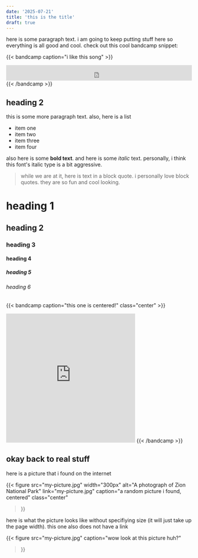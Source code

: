 ```yaml
---
date: '2025-07-21'
title: 'this is the title'
draft: true
---
```


here is some paragraph text. i am going to keep putting stuff here so everything is all good and cool. check out this cool bandcamp snippet:

{{< bandcamp caption="i like this song" >}}
<iframe style="border: 0; width: 100%; height: 42px;" src="https://bandcamp.com/EmbeddedPlayer/album=1076351671/size=small/bgcol=333333/linkcol=ffffff/transparent=true/" seamless><a href="https://vulfpeck.bandcamp.com/album/clarity-of-cal">Clarity of Cal by Vulfpeck</a></iframe>
{{< /bandcamp >}}

## heading 2

this is some more paragraph text. also, here is a list

- item one
- item two
- item three
- item four

also here is some **bold text**. and here is some *italic* text. personally, i think this font's italic type is a bit aggressive.

> while we are at it, here is text in a block quote. i personally love block quotes. they are so fun and cool looking.

# heading 1
## heading 2
### heading 3
#### heading 4
##### heading 5
###### heading 6

{{< bandcamp caption="this one is centered!" class="center" >}}
<iframe style="margin: 0 auto; border: 0; width: 350px; height: 350px;" src="https://bandcamp.com/EmbeddedPlayer/album=1076351671/size=large/bgcol=333333/linkcol=ffffff/minimal=true/transparent=true/" seamless><a href="https://vulfpeck.bandcamp.com/album/clarity-of-cal">Clarity of Cal by Vulfpeck</a></iframe>
{{< /bandcamp >}}

## okay back to real stuff

here is a picture that i found on the internet

{{< figure
  src="my-picture.jpg"
  width="300px"
  alt="A photograph of Zion National Park"
  link="my-picture.jpg"
  caption="a random picture i found, centered"
  class="center"
>}}

here is what the picture looks like without specifiying size (it will just take up the page width). this one also does not have a link

{{< figure
  src="my-picture.jpg"
  caption="wow look at this picture huh?"
>}}
